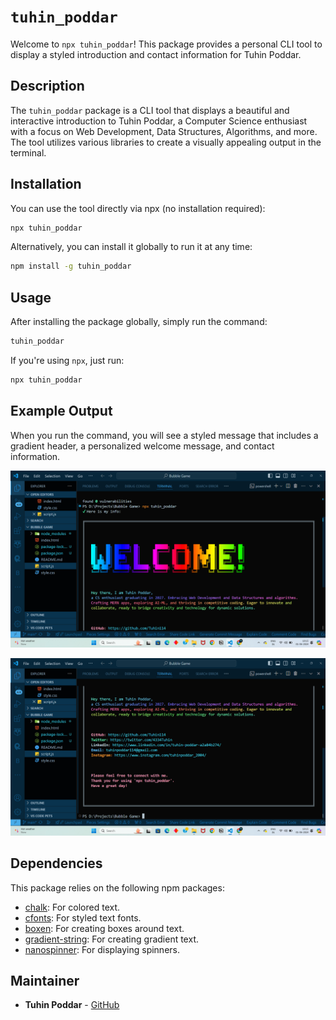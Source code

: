 # `tuhin_poddar`

Welcome to `npx tuhin_poddar`! This package provides a personal CLI tool to display a styled introduction and contact information for Tuhin Poddar.

## Description

The `tuhin_poddar` package is a CLI tool that displays a beautiful and interactive introduction to Tuhin Poddar, a Computer Science enthusiast with a focus on Web Development, Data Structures, Algorithms, and more. The tool utilizes various libraries to create a visually appealing output in the terminal.

## Installation

You can use the tool directly via npx (no installation required):

```bash
npx tuhin_poddar
```

Alternatively, you can install it globally to run it at any time:

```bash
npm install -g tuhin_poddar
```

## Usage

After installing the package globally, simply run the command:

```bash
tuhin_poddar
```

If you're using `npx`, just run:

```bash
npx tuhin_poddar
```

## Example Output

When you run the command, you will see a styled message that includes a gradient header, a personalized welcome message, and contact information.

![img1](https://github.com/Tuhin114/NPM-Package/blob/main/assets/images/img1.png?raw=true)

![img2](https://github.com/Tuhin114/NPM-Package/blob/main/assets/images/img2.png?raw=true)

## Dependencies

This package relies on the following npm packages:

- [chalk](https://www.npmjs.com/package/chalk): For colored text.
- [cfonts](https://www.npmjs.com/package/cfonts): For styled text fonts.
- [boxen](https://www.npmjs.com/package/boxen): For creating boxes around text.
- [gradient-string](https://www.npmjs.com/package/gradient-string): For creating gradient text.
- [nanospinner](https://www.npmjs.com/package/nanospinner): For displaying spinners.

## Maintainer

- **Tuhin Poddar** - [GitHub](https://github.com/Tuhin114)
